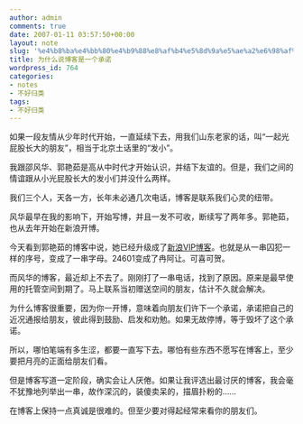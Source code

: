 ```yaml
---
author: admin
comments: true
date: 2007-01-11 03:57:50+00:00
layout: note
slug: '%e4%b8%ba%e4%bb%80%e4%b9%88%e8%af%b4%e5%8d%9a%e5%ae%a2%e6%98%af%e4%b8%80%e4%b8%aa%e6%89%bf%e8%af%ba'
title: 为什么说博客是一个承诺
wordpress_id: 764
categories:
- notes
- 不好归类
tags:
- 不好归类
---
```


如果一段友情从少年时代开始，一直延续下去，用我们山东老家的话，叫“一起光屁股长大的朋友”，相当于北京土话里的“发小”。

我跟邵风华、郭艳茹是高从中时代才开始认识，并结下友谊的。但是，我们之间的情谊跟从小光屁股长大的发小们并没什么两样。

我们三个人，天各一方，长年未必通几次电话，博客是联系我们心灵的纽带。

风华最早在我的影响下，开始写博，并且一发不可收，断续写了两年多。郭艳茹，也从去年开始在新浪开博。

今天看到郭艳茹的博客中说，她已经升级成了[新浪VIP博客](http://blog.sina.com.cn/m/guoyanru)。也就是从一串囚犯一样的序号，变成了一串字母。24601变成了冉阿让。可喜可贺。

而风华的博客，最近却上不去了。刚刚打了一串电话，找到了原因。原来是最早使用的托管空间到期了。马上联系当初赠送空间的朋友，估计不久就会解决。

为什么博客很重要，因为你一开博，意味着向朋友们许下一个承诺，承诺把自己的近况通报给朋友，彼此得到鼓励、启发和劝勉。如果无故停博，等于毁坏了这个承诺。

所以，哪怕笔端有多生涩，都要一直写下去。哪怕有些东西不愿写在博客上，至少要把月亮的正面给朋友们看。

但是博客写道一定阶段，确实会让人厌倦。如果让我评选出最讨厌的博客，我会毫不犹豫地列举出一串，故作深沉的，装傻卖呆的，描眉扑粉的……

在博客上保持一点真诚是很难的。但至少要对得起经常来看你的朋友们。
